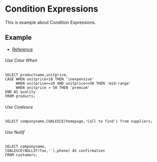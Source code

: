 # Condition Expressions

This is example about Condition Expressions.

## Example

- [Reference](https://www.postgresql.org/docs/9.5/static/functions-conditional.html)

###### Use Case When

```
SELECT productname,unitprice,
CASE WHEN unitprice<10 THEN 'inexpensive'
     WHEN unitprice>=10 AND unitprice<=50 THEN 'mid-range'
     WHEN unitprice > 50 THEN 'premium'
END AS quality
FROM products;
```

###### Use Coalesce

```
SELECT companyname,COALESCE(homepage,'Call to find') from suppliers;
```

###### Use Nullif

```
SELECT companyname,
COALESCE(NULLIF(fax,''),phone) AS confirmation
FROM customers;
```
